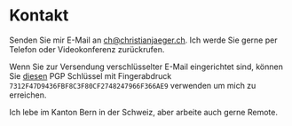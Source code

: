 # Kontakt

<!--
Let me know if you're interested in a 
collaboration, or mentoring.
 schreib on front page gl
-->

Senden Sie mir E-Mail an <ch@christianjaeger.ch>. Ich werde Sie gerne
per Telefon oder Videokonferenz zurückrufen.

<!--

"XMPP chat (Jabber) on the same address as the above email"! Just need
to catch the port there! Port forwarding even? But sender.

-->

Wenn Sie zur Versendung verschlüsselter E-Mail eingerichtet sind, können Sie
[diesen](/static/cj-key-2.asc) PGP Schlüssel mit Fingerabdruck
`7312F47D9436FBF8C3F80CF2748247966F366AE9` verwenden um mich zu erreichen<!--, and use
[these](/static/cj-key-1.asc) [keys](/static/cj-key-0.asc) to verify a
chain of trust from various members of the Debian community-->.

Ich lebe im Kanton Bern in der Schweiz, aber arbeite auch gerne Remote.
